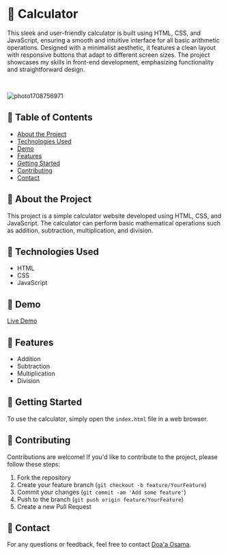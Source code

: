 # 📲 Calculator
This sleek and user-friendly calculator is built using HTML, CSS, and JavaScript, ensuring a smooth and intuitive interface for all basic arithmetic operations. Designed with a minimalist aesthetic, it features a clean layout with responsive buttons that adapt to different screen sizes. The project showcases my skills in front-end development, emphasizing functionality and straightforward design.

<br>

![photo1708756971](https://github.com/DoaaOsamaK/Calculator-Frontend/assets/147305995/5c1887e5-3f4e-42a4-914a-716c0592b0f3)


## 🌵 Table of Contents

- [About the Project](#about-the-project)
- [Technologies Used](#technologies-used)
- [Demo](#demo)
- [Features](#features)
- [Getting Started](#getting-started)
- [Contributing](#contributing)
- [Contact](#contact)

## 🌵 About the Project

This project is a simple calculator website developed using HTML, CSS, and JavaScript. The calculator can perform basic mathematical operations such as addition, subtraction, multiplication, and division.

## 🌵 Technologies Used

- HTML
- CSS
- JavaScript

## 🌵 Demo

[Live Demo](https://doaaosamak.github.io/Calculator-Frontend/)


## 🌵 Features

- Addition
- Subtraction
- Multiplication
- Division

## 🌵 Getting Started

To use the calculator, simply open the `index.html` file in a web browser.

## 🌵 Contributing

Contributions are welcome! If you'd like to contribute to the project, please follow these steps:

1. Fork the repository
2. Create your feature branch (`git checkout -b feature/YourFeature`)
3. Commit your changes (`git commit -am 'Add some feature'`)
4. Push to the branch (`git push origin feature/YourFeature`)
5. Create a new Pull Request


## 🌵 Contact

For any questions or feedback, feel free to contact [Doa'a Osama](doaaosamakhalaf@gmail.com).
